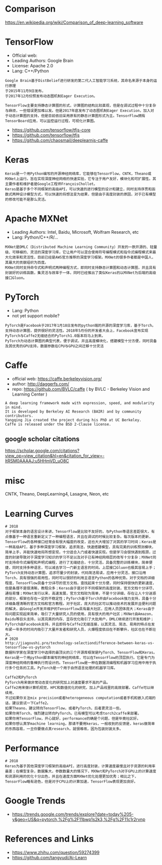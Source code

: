 # Comparison

https://en.wikipedia.org/wiki/Comparison_of_deep-learning_software


# TensorFlow

* Official web:
* Leading Authors: Google Brain
* License: Apache 2.0
* Lang: C++/Python

```
Google Brain基于DistBelief进行研发的第二代人工智能学习系统，其命名来源于本身的运行原理
于2015年11月9日发布，
于2017年12月份预发布动态图机制Eager Execution。 

TensorFlow主要支持静态计算图的形式，计算图的结构比较直观，但是在调试过程中十分复杂与麻烦，一些错误更加难以发。但是2017年底发布了动态图机制Eager Execution，加入对于动态计算图的支持，但是目前依旧采用原有的静态计算图形式为主。TensorFlow拥有TensorBoard应用，可以监控运行过程，可视化计算图。 

```

* https://github.com/tensorflow/tfjs-core
* https://github.com/tensorflow/tfjs
* https://github.com/chaosmail/deeplearnjs-caffe

# Keras

```
Keras是一个用Python编写的开源神经网络库，它能够在TensorFlow，CNTK，Theano或MXNet上运行。旨在实现深度神经网络的快速实验，它专注于用户友好，模块化和可扩展性。其主要作者和维护者是Google工程师FrançoisChollet。
Keras是基于多个不同框架的高级API，可以快速的进行模型的设计和建立，同时支持序贯和函数式两种设计模型方式，可以快速的将想法变为结果，但是由于高度封装的原因，对于已有模型的修改可能不是那么灵活。 
```

# Apache MXNet

* Leading Authors: Intel, Baidu, Microsoft, Wolfram Research, etc
* Lang: Python/C++/R/...

```
MXNet是DMLC（Distributed Machine Learning Community）开发的一款开源的、轻量级、可移植的、灵活的深度学习库，它让用户可以混合使用符号编程模式和指令式编程模式来最大化效率和灵活性，目前已经是AWS官方推荐的深度学习框架。MXNet的很多作者都是中国人，其最大的贡献组织为百度。
MXNet同时支持命令式和声明式两种编程方式，即同时支持静态计算图和动态计算图，并且具有封装好的训练函数，集灵活与效率于一体，同时已经推出了类似Keras的以MXNet为后端的高级接口Gluon。 
```

# PyTorch

* Lang: Python
* not yet support mobile?

```
PyTorch是Facebook于2017年1月18日发布的python端的开源的深度学习库，基于Torch。支持动态计算图，提供很好的灵活性。2018年5月份的开发者大会上，Facebook宣布实现PyTorch与Caffe2无缝结合的PyTorch1.0版本将马上到来。 
PyTorch为动态计算图的典型代表，便于调试，并且高度模块化，搭建模型十分方便，同时具备及其优秀的GPU支持，数据参数在CPU与GPU之间迁移十分灵活
```

# Caffe

* official web: https://caffe.berkeleyvision.org/
* author: http://daggerfs.com/
* repo: https://github.com/BVLC/caffe ( by BVLC - Berkeley Vision and Learning Center )

```
A deep learning framework made with expression, speed, and modularity in mind.
It is developed by Berkeley AI Research (BAIR) and by community contributors.
Yangqing Jia created the project during his PhD at UC Berkeley.
Caffe is released under the BSD 2-Clause license.
```

## google scholar citations

https://scholar.google.com/citations?view_op=view_citation&hl=en&citation_for_view=-ltRSM0AAAAJ:u5HHmVD_uO8C

# misc

CNTK, Theano, DeepLearning4, Lasagne, Neon, etc

# Learning Curves

```
# 2018
对于框架本身的语言设计来讲，TensorFlow是比较不友好的，与Python等语言差距很大，有点像基于一种语言重新定义了一种编程语言，并且在调试的时候比较复杂。每次版本的更新，TensorFlow的各种接口经常会有很大幅度的改变，这也大大增加了对其的学习时间；Keras是一种高级API，基于多种深度学习框架，追求简洁，快速搭建模型，具有完美的训练预测模块，简单上手，并能快速地将所想变现，十分适合入门或者快速实现。但是学习会很快遇到瓶颈，过度的封装导致对于深度学习知识的学习不足以及对于已有神经网络层的改写十分复杂；MXNet同时支持命令式编程和声明式编程，进行了无缝结合，十分灵活，具备完整的训练模块，简单便捷，同时支持多种语言，可以减去学习一门新主语言的时间。上层接口Gluon也极其容易上手；PyTorch支持动态计算图，追求尽量少的封装，代码简洁易读，应用十分灵活，接口沿用Torch，具有很强的易用性，同时可以很好的利用主语言Python的各种优势。对于文档的详细程度，TensorFlow具备十分详尽的官方文档，查找起来十分方便，同时保持很快的更新速度，但是条理不是很清晰，教程众多；Keras由于是对于不同框架的高度封装，官方文档十分详尽，通俗易懂；MXNet发行以来，高速发展，官方文档较为简单，不是十分详细，存在让人十分迷惑的部分，框架也存在一定的不稳定性；PyTorch基于Torch并由Facebook强力支持，具备十分详细条理清晰的官方文档和官方教程。对于社区，庞大的社区可以推动技术的发展并且便利问题的解决，由Google开发并维护的TensorFlow具有最大社区，应用人员团体庞大；Keras由于将问题实现起来简单，吸引了大量研究人员的使用，具有很大的用户社区；MXNet由Amazon，Baidu等巨头支持，以其完美的内存、显存优化吸引了大批用户，DMLC继续进行开发和维护；PyTorch由Facebook支持，并且即将与Caffe2无缝连接，以其灵活、简洁、易用的特点在发布紧一年多的时间内吸引了大量开发者和研究人员，火爆程度依旧在不断攀升，社区也在不断壮大。
# 2020
http://jiagoushi.pro/technology-selectiondifference-between-keras-vs-tensorflow-vs-pytorch
数据科学家在深度学习中选择的最顶尖的三个开源库框架是PyTorch、TensorFlow和Keras。Keras是一个用python脚本编写的神经网络库，可以在TensorFlow的顶层执行。它是专门为深度神经网络的鲁棒执行而设计的。TensorFlow是一种在数据流编程和机器学习应用中用于执行多个任务的工具。PyTorch是一个用于自然语言处理的机器学习库。

Caffe2和PyTorch
PyTorch用来做非常动态变化的研究加上对速度要求不高的产品。
Caffe2用来做计算机视觉，HPC和数值优化的研究，加上产品线里的高效部署。Caffe可以继续用，
不过如果你关注mix precision或者heterogeneous computation或者手机和嵌入式端的话，建议尝试一下Caffe2。
如果Theano，建议转向TensorFlow，或者PyTorch，后者更灵活一些。
如果你用Torch，强烈建议转向PyTorch。已有模型可以考虑torch2caffe来部署。
如果你用TensorFlow，开心就好，performance的确是个问题，但是毕竟社区好。
如果你想认真学machine learning，那请不要用keras，一般收到的反馈是，keras做简单的东西容易，一旦你要做点真research，就很难改，因为包装封装太多。
```

# Performance

```
# 2018
Keras为基于其他深度学习框架的高级API，进行高度封装，计算速度最慢且对于资源的利用率最差；在模型复杂，数据集大，参数数量大的情况下，MXNet和PyTorch对于GPU上的计算速度和资源利用的优化十分出色，并且在速度方面MXNet优化处理更加优秀；相比之下，TensorFlow略有逊色，但是对于CPU上的计算加速，TensorFlow表现更加良好。
```

# Google Trends

* https://trends.google.com/trends/explore?date=today%205-y&geo=US&q=pytorch,%2Fg%2F11bwp1s2k3,%2Fg%2F11c1r2rvnp

# References and Links

* https://www.zhihu.com/question/59274399
* https://github.com/tangyudi/Ai-Learn

